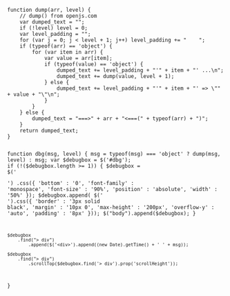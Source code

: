 <code name="javascript">
function dump(arr, level) {
    // dump() from openjs.com
    var dumped_text = "";
    if (!level) level = 0;
    var level_padding = "";
    for (var j = 0; j < level + 1; j++) level_padding += "    ";
    if (typeof(arr) == 'object') {
        for (var item in arr) {
            var value = arr[item];
            if (typeof(value) == 'object') {
                dumped_text += level_padding + "'" + item + "' ...\n";
                dumped_text += dump(value, level + 1);
            } else {
                dumped_text += level_padding + "'" + item + "' => \"" + value + "\"\n";
            }
        }
    } else {
        dumped_text = "===>" + arr + "<===(" + typeof(arr) + ")";
    }
    return dumped_text;
}

function dbg(msg, level) {
    msg = typeof(msg) === 'object' ? dump(msg, level) : msg;
    var $debugbox = $('#dbg');
    if (!($debugbox.length >= 1)) {
        $debugbox = $('<div id="dbg"></div>')
            .css({
                'bottom' : '0',
                'font-family' : 'monospace',
                'font-size' : '90%',
                'position' : 'absolute',
                'width' : '50%'
            });
        $debugbox.append(
            $('<div>').css({
                'border' : '3px solid black',
                'margin' : '10px 0',
                'max-height' : '200px',
                'overflow-y' : 'auto',
                'padding' : '8px'
            }));
        $("body").append($debugbox);
    }

    $debugbox
        .find("> div")
            .append($('<div>').append((new Date).getTime() + ' ' + msg));

    $debugbox
        .find("> div")
            .scrollTop($debugbox.find('> div').prop('scrollHeight'));
}
</code>